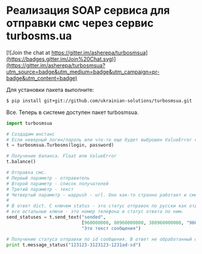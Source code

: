 Реализация SOAP сервиса для отправки смс через сервис turbosms.ua
==========

[![Join the chat at https://gitter.im/asherepa/turbosmsua](https://badges.gitter.im/Join%20Chat.svg)](https://gitter.im/asherepa/turbosmsua?utm_source=badge&utm_medium=badge&utm_campaign=pr-badge&utm_content=badge)

Для установки пакета выполните:
```sh
$ pip install git+git://github.com/ukrainian-solutions/turbosmsua.git
```

Все. Теперь в системе доступен пакет turbosmsua.

```python
import turbosmsua

# Создадим инстанс
# Если неверный логин/пароль или что-то еще будет выброшен ValueError с описанием ошибки от сервиса
t = turbosmsua.Turbosms(login, password)

# Получение баланса. Float или ValueError
t.balance()

# Отправка смс.
# Первый параметр - отправитель
# Второй параметр - список получателей
# Третий параметр - текст
# Четвертый параметр - wappush - url. Оно как-то странно работает и смс с ним на айфон не доходят
#
# В ответ dict. С ключем status - это статус отправок по русски как отдал сервис,
# все остальные ключи - это номер телефона и статус ответа по ним.
send_statuses = t.send_text("sended",
                            [960000000, 80960000000, 380960000000, "960000000", "+380960000000"],
                            "Это текст сообщения")

# Получение статуса отправки по id сообщения. В ответ не обработанный ответ от сервиса
print t.message_status("123123-3123123-1231ad-sd")

```
